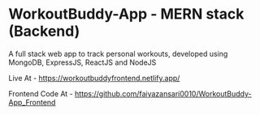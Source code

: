 # WorkoutBuddy-App - MERN stack (Backend)
A full stack web app to track personal workouts, developed using MongoDB, ExpressJS, ReactJS and NodeJS

Live At - https://workoutbuddyfrontend.netlify.app/

Frontend Code At - https://github.com/faiyazansari0010/WorkoutBuddy-App_Frontend